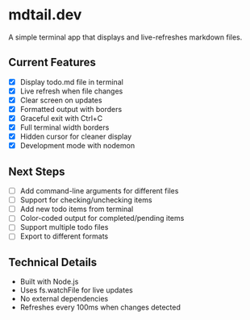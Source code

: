 # mdtail.dev

A simple terminal app that displays and live-refreshes markdown files.

## Current Features
- [x] Display todo.md file in terminal
- [x] Live refresh when file changes
- [x] Clear screen on updates
- [x] Formatted output with borders
- [x] Graceful exit with Ctrl+C
- [x] Full terminal width borders
- [x] Hidden cursor for cleaner display
- [x] Development mode with nodemon

## Next Steps
- [ ] Add command-line arguments for different files
- [ ] Support for checking/unchecking items
- [ ] Add new todo items from terminal
- [ ] Color-coded output for completed/pending items
- [ ] Support multiple todo files
- [ ] Export to different formats

## Technical Details
- Built with Node.js
- Uses fs.watchFile for live updates
- No external dependencies
- Refreshes every 100ms when changes detected